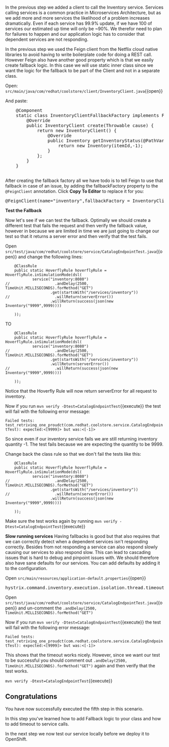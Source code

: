 In the previous step we added a client to call the Inventory service. Services calling services is a common practice in Microservices Architecture, but as we add more and more services the likelihood of a problem increases dramatically. Even if each service has 99.9% update, if we have 100 of services our estimated up time will only be ~90%. We therefor need to plan for failures to happen and our application logic has to consider that dependent services are not responding.

In the previous step we used the Feign client from the Netflix cloud native libraries to avoid having to write
boilerplate code for doing a REST call. However Feign also have another good property which is that we easily create
fallback logic. In this case we will use static inner class since we want the logic for the fallback to be part of the
Client and not in a separate class.

Open: ``src/main/java/com/redhat/coolstore/client/InventoryClient.java``{{open}}

And paste:

<pre class="file" data-filename="src/main/java/com/redhat/coolstore/client/InventoryClient.java"
data-target="insert" data-marker="//TODO: Add Fallback factory here">
    @Component
    static class InventoryClientFallbackFactory implements FallbackFactory&lt;InventoryClient&gt; {
        @Override
        public InventoryClient create(Throwable cause) {
            return new InventoryClient() {
                @Override
                public Inventory getInventoryStatus(@PathVariable("itemId") String itemId) {
                    return new Inventory(itemId,-1);
                }
            };
        }
    }

</pre>

After creating the fallback factory all we have todo is to tell Feign to use that fallback in case of an issue, by adding the fallbackFactory property to the `@FeignClient` annotation. Click **Copy To Editor** to replace
it for you:

<pre class="file" data-filename="src/main/java/com/redhat/coolstore/client/InventoryClient.java"
data-target="insert" data-marker="@FeignClient(name=&quot;inventory&quot;)">
@FeignClient(name="inventory",fallbackFactory = InventoryClient.InventoryClientFallbackFactory.class)
</pre>

**Test the Fallback**

Now let's see if we can test the fallback. Optimally we should create a different test that fails the request and then verify the fallback value, however in because we are limited in time we are just going to change our test so that it returns a server error and then verify that the test fails. 

Open ``src/test/java/com/redhat/coolstore/service/CatalogEndpointTest.java``{{open}} and change the following lines:
```
    @ClassRule
    public static HoverflyRule hoverflyRule = HoverflyRule.inSimulationMode(dsl(
            service("inventory:8080")
//                    .andDelay(2500, TimeUnit.MILLISECONDS).forMethod("GET")
                    .get(startsWith("/services/inventory"))
//                    .willReturn(serverError())
                    .willReturn(success(json(new Inventory("9999",9999))))

    ));
```

TO

```
    @ClassRule
    public static HoverflyRule hoverflyRule = HoverflyRule.inSimulationMode(dsl(
            service("inventory:8080")
//                    .andDelay(2500, TimeUnit.MILLISECONDS).forMethod("GET")
                    .get(startsWith("/services/inventory"))
                    .willReturn(serverError())
//                    .willReturn(success(json(new Inventory("9999",9999))))

    ));
```
Notice that the Hoverfly Rule will now return serverError for all request to inventory.


Now if you run ``mvn verify -Dtest=CatalogEndpointTest``{{execute}} the test will fail with the following error message:

`Failed tests:   test_retriving_one_proudct(com.redhat.coolstore.service.CatalogEndpointTest): expected:<[9999]> but was:<[-1]>`

So since even if our inventory service fails we are still returning inventory quantity -1. The test fails because we are expecting the quantity to be 9999.

Change back the class rule so that we don't fail the tests like this:
```
    @ClassRule
    public static HoverflyRule hoverflyRule = HoverflyRule.inSimulationMode(dsl(
            service("inventory:8080")
//                    .andDelay(2500, TimeUnit.MILLISECONDS).forMethod("GET")
                    .get(startsWith("/services/inventory"))
//                    .willReturn(serverError())
                    .willReturn(success(json(new Inventory("9999",9999))))

    ));
```

Make sure the test works again by running ``mvn verify -Dtest=CatalogEndpointTest``{{execute}}

**Slow running services**
Having fallbacks is good but that also requires that we can correctly detect when a dependent services isn't responding correctly. Besides from not responding a service can also respond slowly causing our services to also respond slow. This can lead to cascading issues that is hard to debug and pinpoint issues with. We should therefore also have sane defaults for our services. You can add defaults by adding it to the configuration.

Open ``src/main/resources/application-default.properties``{{open}}

<pre class="file" data-filename="src/main/resources/application-default.properties" data-target="insert" data-marker="#TODO: Set timeout to for inventory to 500ms">
hystrix.command.inventory.execution.isolation.thread.timeoutInMilliseconds=500
</pre>

Open ``src/test/java/com/redhat/coolstore/service/CatalogEndpointTest.java``{{open}} and un-comment the `.andDelay(2500, TimeUnit.MILLISECONDS).forMethod("GET")`

Now if you run ``mvn verify -Dtest=CatalogEndpointTest``{{execute}} the test will fail with the following error message:

`Failed tests:   test_retriving_one_proudct(com.redhat.coolstore.service.CatalogEndpointTest): expected:<[9999]> but was:<[-1]>`

This shows that the timeout works nicely. However, since we want our test to be successful you should comment out `.andDelay(2500, TimeUnit.MILLISECONDS).forMethod("GET")` again and then verify that the test works.

``mvn verify -Dtest=CatalogEndpointTest``{{execute}}

## Congratulations
You have now successfully executed the fifth step in this scenario.

In this step you've learned how to add Fallback logic to your class and how to add timeout to service calls. 

In the next step we now test our service locally before we deploy it to OpenShift.

